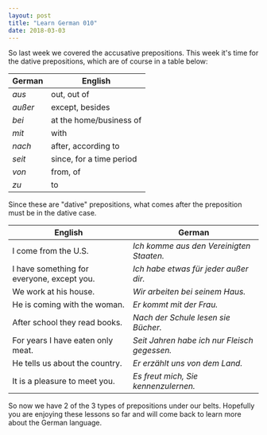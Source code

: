 ```yaml
---
layout: post
title: "Learn German 010"
date: 2018-03-03
---
```


So last week we covered the accusative prepositions. 
This week it's time for the dative prepositions, which are of course in a table below: 

| German | English |
|---------|--------|
| *aus* | out, out of |
| *au&szlig;er* | except, besides |
| *bei* | at the home/business of |
| *mit* | with |
| *nach* | after, according to |
| *seit* | since, for a time period |
| *von* | from, of |
| *zu* | to |

Since these are "dative" prepositions, what comes after the preposition must be in the dative case.

| English | German |
|---------|--------|
| I come from the U.S. | *Ich komme aus den Vereinigten Staaten.* |
| I have something for everyone, except you. | *Ich habe etwas f&uuml;r jeder au&szlig;er dir.* |
| We work at his house. | *Wir arbeiten bei seinem Haus.* |
| He is coming with the woman. | *Er kommt mit der Frau.* |
| After school they read books. | *Nach der Schule lesen sie B&uuml;cher.* |
| For years I have eaten only meat. | *Seit Jahren habe ich nur Fleisch gegessen.* |
| He tells us about the country. | *Er erz&auml;hlt uns von dem Land.* |
| It is a pleasure to meet you. | *Es freut mich, Sie kennenzulernen.* |

So now we have 2 of the 3 types of prepositions under our belts. 
Hopefully you are enjoying these lessons so far and will come back to learn more about the German language. 
